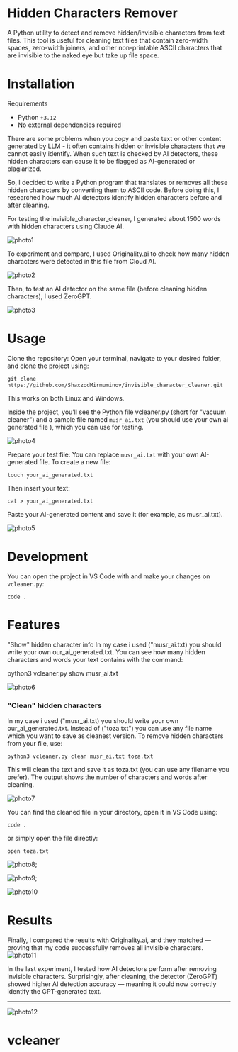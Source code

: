 # Hidden Characters Remover

A Python utility to detect and remove hidden/invisible characters from text files. This tool is useful for cleaning text files that contain zero-width spaces, zero-width joiners, and other non-printable ASCII characters that are invisible to the naked eye but take up file space.

# Installation

Requirements
* Python `+3.12`
* No external dependencies required

There are some problems when you copy and paste text or other content generated by LLM - it often contains hidden or invisible characters that we cannot easily identify. When such text is checked by AI detectors, these hidden characters can cause it to be flagged as AI-generated or plagiarized.

So, I decided to write a Python program that translates or removes all these hidden characters by converting them to ASCII code. Before doing this, I researched how much AI detectors identify hidden characters before and after cleaning.

For testing the invisible_character_cleaner, I generated about 1500 words with hidden characters using Claude AI.

![photo1](./Images/Source_char_from_cloudai.png)

To experiment and compare, I used Originality.ai to check how many hidden characters were detected in this file from Cloud AI.

![photo2](./Images/Originality.ai_before.png)

Then, to test an AI detector on the same file (before cleaning hidden characters), I used ZeroGPT.

![photo3](./Images/Originality.ai_before.png)

# Usage

Clone the repository:
Open your terminal, navigate to your desired folder, and clone the project using:

```shell
git clone https://github.com/ShaxzodMirmuminov/invisible_character_cleaner.git
```


This works on both Linux and Windows.

Inside the project, you’ll see the Python file vcleaner.py (short for "vacuum cleaner") and a sample file named `musr_ai.txt` (you should use your own ai generated file ), which you can use for testing.

![photo4](./Images/vscode.png)


Prepare your test file: You can replace `musr_ai.txt` with your own AI-generated file. To create a new file:

```shell
touch your_ai_generated.txt
```

Then insert your text:

```shell
cat > your_ai_generated.txt
```

Paste your AI-generated content and save it (for example, as musr_ai.txt).
 
![photo5](./Images/terminal_01.png)

# Development

You can open the project in VS Code with and make your changes on `vcleaner.py`:

```shell
code .
```


# Features

"Show" hidden character info
In my case i used ("musr_ai.txt) you should write your own our_ai_generated.txt.
You can see how many hidden characters and words your text contains with the command:

python3 vcleaner.py show musr_ai.txt


![photo6](./Images/terminal_02.png)

### "Clean" hidden characters

In my case i used ("musr_ai.txt) you should write your own our_ai_generated.txt. Instead of ("toza.txt") you can use any file name which you want to save as cleanest version.
To remove hidden characters from your file, use:

```shell
python3 vcleaner.py clean musr_ai.txt toza.txt
```

This will clean the text and save it as toza.txt (you can use any filename you prefer).
The output shows the number of characters and words after cleaning.

![photo7](./Images/terminal_03.png)

You can find the cleaned file in your directory, open it in VS Code using:

```shell
code .
```

or simply open the file directly:

```shell
open toza.txt
```

![photo8](./Images/place_your_cleanest_version.png); 

![photo9](./Images/path_to_cleanest_version.png); 

![photo10](./Images/output.png)

# Results

Finally, I compared the results with Originality.ai, and they matched — proving that my code successfully removes all invisible characters.
![photo11](./Images/Originality.ai_after.png)

In the last experiment, I tested how AI detectors perform after removing invisible characters. Surprisingly, after cleaning, the detector (ZeroGPT) showed higher AI detection accuracy — meaning it could now correctly identify the GPT-generated text.
****
![photo12](./Images/gptzero_after.png)
# vcleaner
